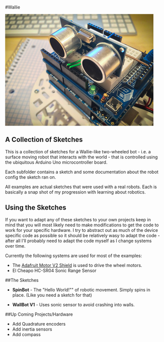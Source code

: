 #Wallie

![image](shot.jpg "Wallie selfie")

## A Collection of Sketches

This is a collection of sketches for a Wallie-like two-wheeled bot - i.e. a surface moving robot that interacts with the world - that is controlled using the ubiquitous Arduino Uno microcontroller board.

Each subfolder contains a sketch and some documentation about the robot config the sketch ran on.

All examples are actual sketches that were used with a real robots. Each is basically a snap shot of my progression with learning about robotics.

## Using the Sketches

If you want to adapt any of these sketches to your own projects keep in mind that you will most likely need to make modifications to get the code to work for your specific hardware. I try to abstract out as much of the device specific code as possible so it should be relatively wasy to adapt the code - after all I'll probably need to adapt the code myself as I change systems over time.

Currently the following systems are used for most of the examples:

* The [Adafruit Motor V2 Shield](http://learn.adafruit.com/adafruit-motor-shield-v2-for-arduino) is used to drive the wheel motors.
* El Cheapo HC-SR04 Sonic Range Sensor

##The Sketches

 * **SpinBot** - The "Hello World!"" of robotic movement. Simply spins in place. (Like you need a sketch for that)
 
 * **WallBot V1** - Uses sonic sensor to avoid crashing into walls.
 
##Up Coming Projects/Hardware

 * Add Quadrature encoders
 * Add inertia sensors
 * Add compass